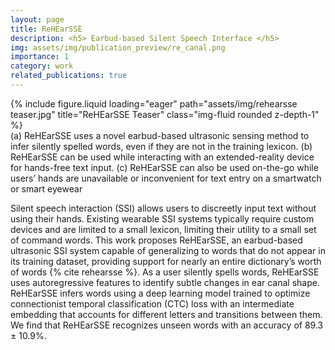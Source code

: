 ```yaml
---
layout: page
title: ReHEarSSE
description: <h5> Earbud-based Silent Speech Interface </h5>
img: assets/img/publication_preview/re_canal.png
importance: 1
category: work
related_publications: true
---
```



<div class="row">
    <div class="col-sm mt-3 mt-md-0">
        {% include figure.liquid loading="eager" path="assets/img/rehearsse teaser.jpg" title="ReHEarSSE Teaser" class="img-fluid rounded z-depth-1" %}
    </div>
</div>
<div class="caption">
    (a) ReHEarSSE uses a novel earbud-based ultrasonic sensing method to infer silently spelled words, even if they are not in the training lexicon. (b) ReHEarSSE can be used while interacting with an extended-reality device for hands-free text input. (c) ReHEarSSE can also be used on-the-go while users’ hands are unavailable or inconvenient for text entry on a smartwatch or smart eyewear
</div>

Silent speech interaction (SSI) allows users to discreetly input text without using their hands. Existing wearable SSI systems typically require custom devices and are limited to a small lexicon, limiting their utility to a small set of command words. This work proposes ReHEarSSE, an earbud-based ultrasonic SSI system capable of generalizing to words that do not appear in its training dataset, providing support for nearly an entire dictionary’s worth of words {% cite rehearsse %}. As a user silently spells words, ReHEarSSE uses autoregressive features to identify subtle changes in ear canal shape. ReHEarSSE infers words using a deep learning model trained to optimize connectionist temporal classification (CTC) loss with an intermediate embedding that accounts for different letters and transitions between them. We find that ReHEarSSE recognizes unseen words with an accuracy of 89.3 ± 10.9%.
